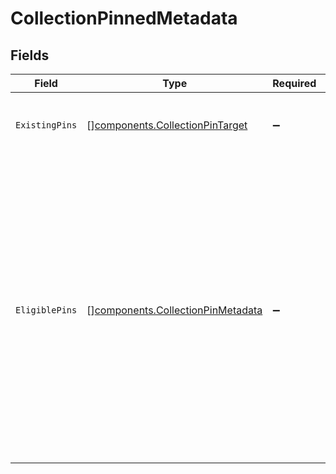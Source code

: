 # CollectionPinnedMetadata


## Fields

| Field                                                                                                                                                                                                                                          | Type                                                                                                                                                                                                                                           | Required                                                                                                                                                                                                                                       | Description                                                                                                                                                                                                                                    |
| ---------------------------------------------------------------------------------------------------------------------------------------------------------------------------------------------------------------------------------------------- | ---------------------------------------------------------------------------------------------------------------------------------------------------------------------------------------------------------------------------------------------- | ---------------------------------------------------------------------------------------------------------------------------------------------------------------------------------------------------------------------------------------------- | ---------------------------------------------------------------------------------------------------------------------------------------------------------------------------------------------------------------------------------------------- |
| `ExistingPins`                                                                                                                                                                                                                                 | [][components.CollectionPinTarget](../../models/components/collectionpintarget.md)                                                                                                                                                             | :heavy_minus_sign:                                                                                                                                                                                                                             | List of targets this Collection is pinned to.                                                                                                                                                                                                  |
| `EligiblePins`                                                                                                                                                                                                                                 | [][components.CollectionPinMetadata](../../models/components/collectionpinmetadata.md)                                                                                                                                                         | :heavy_minus_sign:                                                                                                                                                                                                                             | List of targets this Collection can be pinned to, excluding the targets this Collection is already pinned to. We also include Collection ID already is pinned to each eligible target, which will be 0 if the target has no pinned Collection. |